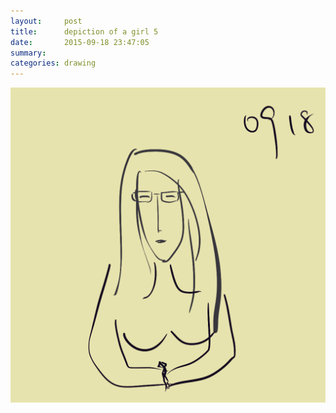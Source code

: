 ```yaml
---
layout:     post
title:      depiction of a girl 5
date:       2015-09-18 23:47:05
summary:    
categories: drawing
---
```

![depiction of a girl 5](/images/blog/depiction-of-a-girl-5.png "scientifixy")
